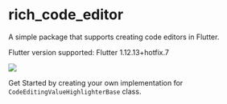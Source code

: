 # rich_code_editor

A simple package that supports creating code editors in Flutter.

Flutter version supported: Flutter 1.12.13+hotfix.7

![](https://github.com/psovit/rich_code_editor/blob/master/demo.gif)

Get Started by creating your own implementation for `CodeEditingValueHighlighterBase` class.